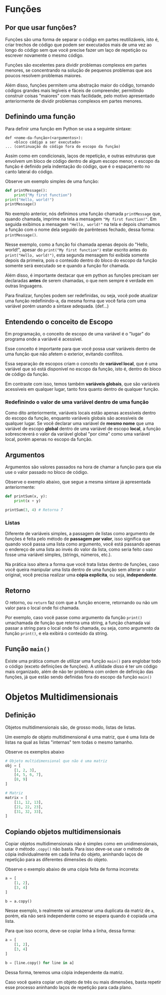 # Funções

## Por que usar funções?

Funções são uma forma de separar o código em partes reutilizáveis, isto é, criar trechos de código que podem ser executados mais de uma vez ao longo do código sem que você precise fazer um laço de repetição ou escrever novamente o mesmo código.

Funções são excelentes para dividir problemas complexos em partes menores, se concentrando na solução de pequenos problemas que aos poucos resolvem problemas maiores.

Além disso, funções permitem uma abstração maior do código, tornando códigos grandes mais legíveis e fáceis de compreender, permitindo construir coisas "maiores" com mais facilidade, pelo motivo apresentado anteriormente de dividir problemas complexos em partes menores.

## Definindo uma função

Para definir uma função em Python se usa a seguinte sintaxe:

```
def <nome-da-função>(<argumentos>):
    <bloco código a ser executado>
... (continuação do código fora do escopo da função)
```

Assim como em condicionais, laços de repetição, e outras estruturas que envolvem um bloco de código dentro de algum escopo menor, o escopo da função é definido pela indentação do código, que é o espaçamento no canto lateral do código.

Observe um exemplo simples de uma função:

```python
def printMessage():
    print("My first function")
print("Hello, world!")
printMessage()
```

No exemplo anterior, nós definimos uma função chamada `printMessage` que, quando chamada, imprime na tela a mensagem `"My first function!"`. Em seguida exibimos a mensagem `"Hello, world!"` na tela e depois chamamos a função com o nome dela seguido de parênteses fechado, dessa forma: `printMessage()`.

Nesse exemplo, como a função foi chamada apenas depois do "Hello, world!", apesar do `print("My first function")` estar escrito antes do `print("Hello, world!")`, esta segunda mensagem foi exibida somente depois da primeira, pois o conteúdo dentro do bloco do escopo da função somente será executado se e quando a função for chamada.

Além disso, é importante destacar que em python as funções precisam ser declaradas **antes** de serem chamadas, o que nem sempre é verdade em outras linguagens.

Para finalizar, funções podem ser redefinidas, ou seja, você pode atualizar uma função redefinindo-a, da mesma forma que você faria com uma variável porém usando a sintaxe adequada. (def...)

## Entendendo o conceito de Escopo

Em programação, o conceito de escopo de uma variável é o "lugar" do programa onde a variável é acessível.

Esse conceito é importante para que você possa usar variáveis dentro de uma função que não afetem o exterior, evitando conflitos.

Essa separação de escopos criam o conceito de **variável local**, que é uma variável que só está disponível no escopo da função, isto é, dentro do bloco de código da função.

Em contraste com isso, temos também **variáveis globais**, que são variáveis acessíveis em qualquer lugar, tanto fora quanto dentro de qualquer função.

### Redefinindo o valor de uma variável dentro de uma função

Como dito anteriormente, variáveis locais estão apenas acessíveis dentro do escopo da função, enquanto variáveis globais são acessíveis de qualquer lugar. Se você declarar uma variável de **mesmo nome** que uma variável de escopo **global** dentro de uma variável de escopo **local**, a função sobrescreverá o valor da variável global "por cima" como uma variável local, porém apenas no escopo da função.

## Argumentos

Argumentos são valores passados na hora de chamar a função para que ela use o valor passado no bloco de código.

Observe o exemplo abaixo, que segue a mesma sintaxe já apresentada anteriormente:

```python
def printSum(x, y):
    print(x + y)

printSum(3, 4) # Retorna 7
```

### Listas

Diferente de variáveis simples, a passagem de listas como argumento de funções é feita pelo método de **passagem por valor**, isso significa que quando você passa uma lista como argumento, você está passando apenas o endereço de uma lista ao invés do valor da lista, como seria feito caso fosse uma variável simples, (strings, números, etc.).

Na prática isso altera a forma que você trata listas dentro de funções, caso você queira manipular uma lista dentro de uma função sem alterar o valor original, você precisa realizar uma **cópia explícita**, ou seja, **independente**.

## Retorno

O retorno, ou `return` faz com que a função encerre, retornando ou não um valor para o local onde foi chamada.

Por exemplo, caso você passe como argumento da função `print()` umachamada de função que retorna uma string, a função chamada vai passar a string para o local onde foi chamada, ou seja, como argumento da função `print()`, e ela exibirá o conteúdo da string.


## Função `main()`

Existe uma prática comum de utilizar uma função `main()` para englobar todo o código (exceto definições de funções). A utilidade disso é ter um código mais organizado, além de não ter problema com ordem de definição das funções, já que estão sendo definidas fora do escopo da função `main()`

# Objetos Multidimensionais

## Definição

Objetos multidimensionais são, de grosso modo, listas de listas.

Um exemplo de objeto multidimensional é uma matriz, que é uma lista de listas na qual as listas "internas" tem todas o mesmo tamanho.

Observe os exemplos abaixo

```python
# Objeto multidimensional que não é uma matriz
obj = [
    [1, 2, 3],
    [4, 5, 6, 7],
    [8, 9]
]

# Matriz
matrix = [
    [11, 12, 13],
    [21, 22, 23],
    [31, 32, 33],
]

```

## Copiando objetos multidimensionais

Copiar objetos multidimensionais não é simples como em unidimensionais, usar o método `.copy()` não basta. Para isso deve-se usar o método de cópia individualmente em cada linha do objeto, aninhando laços de repetição para as diferentes dimensões do objeto.

Observe o exemplo abaixo de uma cópia feita de forma incorreta:

```python
a = [
    [1, 2],
    [3, 4]
]

b = a.copy()
```

Nesse exemplo, `b` realmente vai armazenar uma duplicata da matriz de `a`, porém, ela não será independente como se espera quando é copiada uma lista.

Para que isso ocorra, deve-se copiar linha a linha, dessa forma:

```python
a = [
    [1, 2],
    [3, 4]
]

b = [line.copy() for line in a]
```

Dessa forma, teremos uma cópia independente da matriz.

Caso você queira copiar um objeto de três ou mais dimensões, basta repetir esse processo aninhando laços de repetição para cada plano.